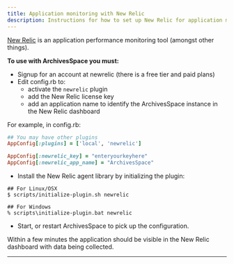 ```yaml
---
title: Application monitoring with New Relic
description: Instructions for how to set up New Relic for application monitoring on ArchivesSpace.
---
```


[New Relic](http://newrelic.com/) is an application performance monitoring tool (amongst other things).

**To use with ArchivesSpace you must:**

- Signup for an account at newrelic (there is a free tier and paid plans)
- Edit config.rb to:
  - activate the `newrelic` plugin
  - add the New Relic license key
  - add an application name to identify the ArchivesSpace instance in the New Relic dashboard

For example, in config.rb:

```ruby
## You may have other plugins
AppConfig[:plugins] = ['local', 'newrelic']

AppConfig[:newrelic_key] = "enteryourkeyhere"
AppConfig[:newrelic_app_name] = "ArchivesSpace"
```

- Install the New Relic agent library by initializing the plugin:

```shell
## For Linux/OSX
$ scripts/initialize-plugin.sh newrelic

## For Windows
% scripts\initialize-plugin.bat newrelic
```

- Start, or restart ArchivesSpace to pick up the configuration.

Within a few minutes the application should be visible in the New Relic dashboard with data being collected.

---
